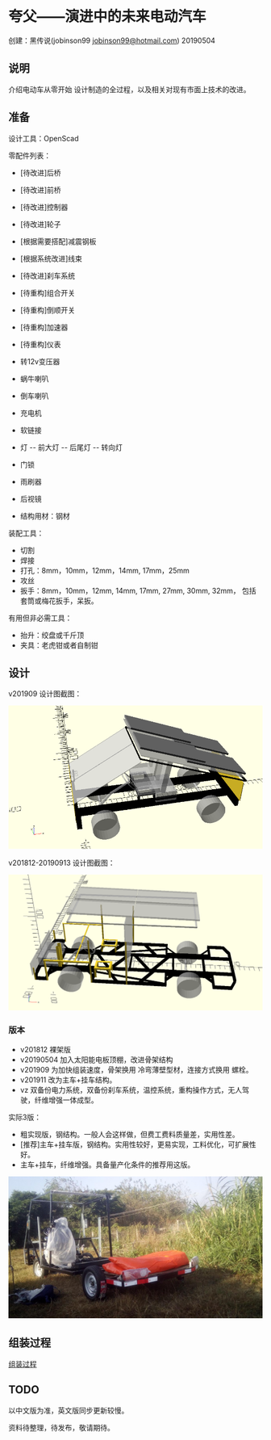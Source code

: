 夸父——演进中的未来电动汽车
======================

创建：黑传说(jobinson99 jobinson99@hotmail.com) 20190504

## 说明

介绍电动车从零开始 设计制造的全过程，以及相关对现有市面上技术的改进。

## 准备

设计工具：OpenScad

零配件列表：
- [待改进]后桥
- [待改进]前桥
- [待改进]控制器
- [待改进]轮子
- [根据需要搭配]减震钢板
- [根据系统改进]线束
- [待改进]刹车系统
- [待重构]组合开关
- [待重构]倒顺开关
- [待重构]加速器
- [待重构]仪表
- 转12v变压器
- 蜗牛喇叭
- 倒车喇叭
- 充电机
- 软链接
- 灯
-- 前大灯
-- 后尾灯
-- 转向灯
- 门锁
- 雨刷器
- 后视镜

- 结构用材：钢材

装配工具：
- 切割
- 焊接
- 打孔：8mm，10mm，12mm，14mm, 17mm，25mm
- 攻丝
- 扳手：8mm，10mm，12mm, 14mm, 17mm, 27mm, 30mm, 32mm， 包括套筒或梅花扳手，呆扳。



有用但非必需工具：
- 抬升：绞盘或千斤顶
- 夹具：老虎钳或者自制钳

## 设计

v201909 设计图截图：

![v201909](docs/ev-kuafu-201909.png)

v201812-20190913 设计图截图：

![v201812-20190913](docs/20190913.png)

### 版本

- v201812 裸架版
- v20190504 加入太阳能电板顶棚，改进骨架结构
- v201909 为加快组装速度，骨架换用 冷弯薄壁型材，连接方式换用 螺栓。
- v201911 改为主车+挂车结构。
- vz 双备份电力系统，双备份刹车系统，温控系统，重构操作方式，无人驾驶，纤维增强一体成型。


实际3版：
- 粗实现版，钢结构。一般人会这样做，但费工费料质量差，实用性差。
- [推荐]主车+挂车版，钢结构。实用性较好，更易实现，工料优化，可扩展性好。
- 主车+挂车，纤维增强。具备量产化条件的推荐用这版。


![v201911-粗装完成](docs/20191110_081230.jpg)

## 组装过程


[组装过程](/docs/装配流程图.md)


## TODO

以中文版为准，英文版同步更新较慢。

资料待整理，待发布，敬请期待。
